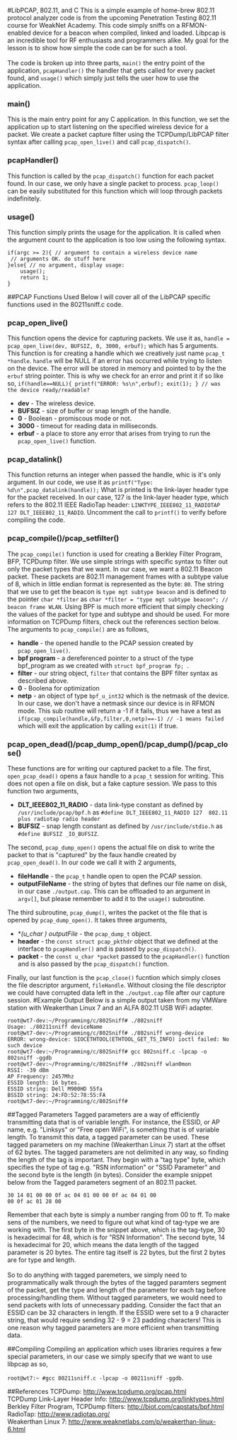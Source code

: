#LibPCAP, 802.11, and C
This is a simple example of home-brew 802.11 protocol analyzer code is from the upcoming Penetration Testing 802.11 course for WeakNet Academy. This code simply sniffs on a RFMON-enabled device for a beacon when compiled, linked and loaded. Libpcap is an incredible tool for RF enthusiasts and programmers alike. My goal for the lesson is to show how simple the code can be for such a tool. <br /><br />
The code is broken up into three parts, ```main()``` the entry point of the application, ```pcapHandler()``` the handler that gets called for every packet found, and ```usage()``` which simply just tells the user how to use the application.
### main()
This is the main entry point for any C application. In this function, we set the application up to start listening on the specified wireless device for a packet. We create a packet capture filter using the TCPDump/LibPCAP filter syntax after calling ```pcap_open_live()``` and call ```pcap_dispatch()```.  
### pcapHandler()
This function is called by the ```pcap_dispatch()``` function for each packet found. In our case, we only have a single packet to process. ```pcap_loop()``` can be easily substituted for this function which will loop through packets indefinitely.
### usage()
This function simply prints the usage for the application. It is called when the argument count to the application is too low using the following syntax.
```
if(argc >= 2){ // argument to contain a wireless device name
 // arguments OK. do stuff here
}else{ // no argument, display usage:
	usage();
	return 1;
}
```
##PCAP Functions Used
Below I will cover all of the LibPCAP specific functions used in the 80211sniff.c code.
### pcap_open_live()
This function opens the device for capturing packets. We use it as, ```handle = pcap_open_live(dev, BUFSIZ, 0, 3000, erbuf);``` which has 5 arguments. This function is for creating a handle which we creatively just name ```pcap_t *handle```. ```handle``` will be NULL if an error has occurred while trying to listen on the device. The error will be stored in memory and pointed to by the the ```erbuf``` string pointer. This is why we check for an error and print it if so like so, ```if(handle==NULL){ printf("ERROR: %s\n",erbuf); exit(1); } // was the device ready/readable?```

* **dev** - The wireless device.</li>
* **BUFSIZ** - size of buffer or snap length of the handle.</li>
* **0** - Boolean - promiscous mode or not.</li>
* **3000** - timeout for reading data in milliseconds.</li>
* **erbuf** - a place to store any error that arises from trying to run the ```pcap_open_live()``` function.</li>

### pcap_datalink()
This function returns an integer when passed the handle, whic is it's only argument. In our code, we use it as ```printf("Type: %d\n",pcap_datalink(handle));``` What is printed is the link-layer header type for the packet received. In our case, 127 is the link-layer header type, which refers to the 802.11 IEEE RadioTap header: ```LINKTYPE_IEEE802_11_RADIOTAP	127	DLT_IEEE802_11_RADIO```. Uncomment the call to ```printf()``` to verify before compiling the code.
### pcap_compile()/pcap_setfilter()
The ```pcap_compile()``` function is used for creating a Berkley Filter Program, BFP, TCPDump filter. We use simple strings with specific syntax to filter out only the packet types that we want. In our case, we want a 802.11 Beacon packet. These packets are 802.11 management frames with a subtype value of 8, which in little endian format is represented as the byte: ```80```. The string that we use to get the beacon is ```type mgt subtype beacon``` and is defined to the pointer ```char *filter``` as ```char *filter = "type mgt subtype beacon"; // beacon frame WLAN```. Using BPF is much more efficient that simply checking the values of the packet for type and subtype and should be used. For more information on TCPDump filters, check out the references section below. The arguments to ```pcap_compile()``` are as follows,
* **handle** - the opened handle to the PCAP session created by ```pcap_open_live()```.
* **bpf program** - a dereferenced pointer to a struct of the type bpf_program as we created with ```struct bpf_program fp; ```.
* **filter** - our string object, ```filter``` that contains the BPF filter syntax as described above.
* **0** - Boolena for optimization
* **netp** - an object of type ```bpf_u_int32``` which is the netmask of the device. In our case, we don't have a netmask since our device is in RFMON mode.
This sub routine will return a -1 if it fails, thus we have a test as ```if(pcap_compile(handle,&fp,filter,0,netp)==-1) // -1 means failed``` which will exit the application by calling ```exit(1)``` if true.

### pcap_open_dead()/pcap_dump_open()/pcap_dump()/pcap_close()
These functions are for writing our captured packet to a file. The first, ```open_pcap_dead()``` opens a faux handle to a ```pcap_t``` session for writing. This does not open a file on disk, but a fake capture session. We pass to this function two arguments,
* **DLT_IEEE802_11_RADIO** - data link-type constant as defined by ```/usr/include/pcap/bpf.h``` as ```#define DLT_IEEE802_11_RADIO 127  802.11 plus radiotap radio header```
* **BUFSIZ** - snap length constant as defined by ```/usr/include/stdio.h``` as ```#define BUFSIZ _IO_BUFSIZ```.

The second, ```pcap_dump_open()``` opens the actual file on disk to write the packet to that is "captured" by the faux handle created by ```pcap_open_dead()```. In our code we call it with 2 arguments,
* **fileHandle** - the ```pcap_t``` handle open to open the PCAP session.
* **outputFileName** - the string of bytes that defines our file name on disk, in our case ```./output.cap```. This can be offloaded to an argument in ```argv[]```, but please remember to add it to the ```usage()``` subroutine.<br />

The third subroutine, ```pcap_dump()```, writes the packet ot the file that is opened by ```pcap_dump_open()```. It takes three arguments, 
* **(u_char *) outputFile** - the ```pcap_dump_t``` object.
* **header** - the ```const struct pcap_pkthdr``` object that we defined at the interface to ```pcapHandler()``` and is passed by ```pcap_dispatch()```.
* **packet** - the ```const u_char *packet``` passed to the ```pcapHandler()``` function and is also passed by the ```pcap_dispatch()``` function.

Finally, our last function is the ```pcap_close()``` fucntion which simply closes the file descriptor argument, ```fileHandle```. Without closing the file descriptor we could have corrupted data left in the ```./output.cap``` file after our capture session.
#Example Output
Below is a simple output taken from my VMWare station with Weakerthan Linux 7 and an ALFA 802.11 USB WiFi adapter.<br />
```
root@wt7-dev:~/Programming/c/802Sniff# ./802sniff 
Usage: ./80211sniff deviceName
root@wt7-dev:~/Programming/c/802Sniff# ./802sniff wrong-device
ERROR: wrong-device: SIOCETHTOOL(ETHTOOL_GET_TS_INFO) ioctl failed: No such device
root@wt7-dev:~/Programming/c/802Sniff# gcc 802sniff.c -lpcap -o 802sniff -ggdb
root@wt7-dev:~/Programming/c/802Sniff# ./802sniff wlan0mon
RSSI: -39 dBm
AP Frequency: 2457Mhz
ESSID length: 16 bytes.
ESSID string: Dell M900HD 55fa
BSSID string: 24:FD:52:78:55:FA
root@wt7-dev:~/Programming/c/802Sniff# 
```
##Tagged Parameters
Tagged parameters are a way of efficiently transmitting data that is of variable length. For instance, the ESSID, or AP name, e.g. "Linksys" or "Free open WiFi", is something that is of variable length. To transmit this data, a tagged parameter can be used. These tagged parameters on my machine (Weakerthan Linux 7) start at the offset of 62 bytes. The tagged parameters are not delimited in any way, so finding the length of the tag is important. They begin with a "tag type" byte, which specifies the type of tag e.g. "RSN information" or "SSID Parameter" and the second byte is the length (in bytes). Consider the example snippet below from the Tagged parameters segment of an 802.11 packet.
```
30 14 01 00 00 0f ac 04 01 00 00 0f ac 04 01 00
00 0f ac 01 28 00
```
Remember that each byte is simply a number ranging from 00 to ff. To make sens of the numbers, we need to figure out what kind of tag-type we are working with. The first byte in the snippet above, which is the tag-type, 30 is hexadecimal for 48, which is for "RSN Information". The second byte, 14 is hexadecimal for 20, which means the data length of the tagged parameter is 20 bytes. The entire tag itself is 22 bytes, but the first 2 bytes are for type and length.
<br /><br />
So to do anything with tagged paremeters, we simply need to programmatically walk through the bytes of the tagged paramters segment of the packet, get the type and length of the parameter for each tag before processing/handling them. Without tagged parameters, we would need to send packets with lots of unnecessary padding. Consider the fact that an ESSID can be 32 characters in length. If the ESSID were set to a 9 character string, that would require sending 32 - 9 = 23 padding characters! This is one reason why tagged parameters are more efficient when transmitting data.

##Compiling
Compiling an application which uses libraries requires a few special parameters, in our case we simply specify that we want to use libpcap as so,

```root@wt7:~ #gcc 80211sniff.c -lpcap -o 80211sniff -ggdb```.

##References
TCPDump: http://www.tcpdump.org/pcap.html<br />
TCPDump Link-Layer Header Info: http://www.tcpdump.org/linktypes.html<br />
Berkley Filter Program, TCPDump filters: http://biot.com/capstats/bpf.html<br />
RadioTap: http://www.radiotap.org/<br />
Weakerthan Linux 7: http://www.weaknetlabs.com/p/weakerthan-linux-6.html
